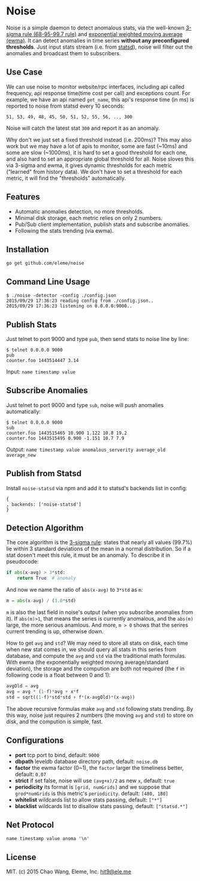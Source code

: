 Noise
=====

Noise is a simple daemon to detect anomalous stats, via the well-known
[3-sigma rule (68-95-99.7 rule)](https://en.wikipedia.org/wiki/68%E2%80%9395%E2%80%9399.7_rule)
and [exponential weighted moving average (ewma)](https://en.wikipedia.org/wiki/Moving_average).
It can detect anomalies in time series **without any preconfigured thresholds**. Just input
stats stream (i.e. from [statsd](https://github.com/etsy/statsd)), noise will filter out
the anomalies and broadcast them to subscribers.

Use Case
--------

We can use noise to monitor website/rpc interfaces, including api called frequency,
api response time(time cost per call) and exceptions count. For example, we have an api
named `get_name`, this api's response time (in ms) is reported to noise from statsd every
10 seconds:

    51, 53, 49, 48, 45, 50, 51, 52, 55, 56, .., 300

Noise will catch the latest stat `300` and report it as an anomaly.

Why don't we just set a fixed threshold instead (i.e. 200ms)? This may also work but we may
have a lot of apis to monitor, some are fast (~10ms) and some are slow (~1000ms), it is hard
to set a good threshold for each one, and also hard to set an appropriate global threshold
for all. Noise sloves this via 3-sigma and ewma, it gives dynamic thresholds for each metric
("learned" from history data). We don't have to set a threshold for each metric, it will find
the "thresholds" automatically.

Features
--------

* Automatic anomalies detection, no more thresholds.
* Minimal disk storage, each metric relies on only 2 numbers.
* Pub/Sub client implementation, publish stats and subscribe anomalies.
* Following the stats trending (via ewma).

Installation
------------

    go get github.com/eleme/noise

Command Line Usage
------------------

    $ ./noise -detector -config ./config.json 
    2015/09/29 17:36:23 reading config from ./config.json..
    2015/09/29 17:36:23 listening on 0.0.0.0:9000..

Publish Stats
-------------

Just telnet to port 9000 and type `pub`, then send stats to noise line by line:

    $ telnet 0.0.0.0 9000
    pub
    counter.foo 1443514447 3.14

Input: `name timestamp value`

Subscribe Anomalies
--------------------

Just telnet to port 9000 and type `sub`, noise will push anomalies automatically:

    $ telnet 0.0.0.0 9000
    sub
    counter.foo 1443515465 10.900 1.122 10.8 19.2
    counter.foo 1443515495 0.900 -1.151 10.7 7.9

Output: `name timestamp value anomalous_serverity average_old average_new`

Publish from Statsd
-------------------

Install `noise-statsd` via npm and add it to statsd's backends list in config:

    {
    , backends: ['noise-statsd']
    }

Detection Algorithm
-------------------

The core algorithm is the [3-sigma rule](https://en.wikipedia.org/wiki/68–95–99.7_rule):
states that nearly all values (99.7%) lie within 3 standard
deviations of the mean in a normal distribution. So if a stat dosen't meet
this rule, it must be an anomaly. To describe it in pseudocode:

```python
if abs(x-avg) > 3*std:
    return True  # anomaly
```

And now we name the ratio of `abs(x-avg)` to `3*std` as `m`:

```python
m = abs(x-avg) / (3.0*std)
```

`m` is also the last field in noise's output (when you subscribe anomalies
from it). If `abs(m)>1`, that means the series is currently anomalous, and the 
`abs(m)` large, the more serious anamlous. And more, `m > 0` shows that the
serires current trending is up, otherwise down.

How to get `avg` and `std`? We may need to store all stats on disk, each time
when new stat comes in, we should query all stats in this series from database,
and compute the `avg` and `std` via the traditional math formulas. With ewma (the
exponentially weighted moving average/standard deviation), the storage and the compution
are both not required (the `f` in following code is a float between 0 and 1):

```python
avgOld = avg
avg = avg * (1-f)*avg + x*f
std = sqrt((1-f)*std*std + f*(x-avgOld)*(x-avg))
```

The above recursive formulas make `avg` and `std` following stats trending. By this way,
noise just requires 2 numbers (the moving `avg` and `std`) to store on disk, and the
compution is simple, fast.

Configurations
--------------

* **port** tcp port to bind, default: `9000`
* **dbpath** leveldb database directory path, default: `noise.db`
* **factor** the ewma factor (0~1), the `factor` larger the timeliness better, default: `0.07`
* **strict** if set false, noise will use `(avg+x)/2` as new `x`, default: `true`
* **periodicity** its format is `[grid, numGrids]` and we suppose that `grod*numGrids` is
  this metric's `periodicity`. default: `[480, 180]`
* **whitelist** wildcards list to allow stats passing, default: `["*"]`
* **blacklist** wildcards list to disallow stats passing, default: `["statsd.*"]`

Net Protocol
------------

```
name timestamp value anoma '\n'
```

License
--------

MIT. (c) 2015 Chao Wang, Eleme, Inc. <hit9@ele.me>

